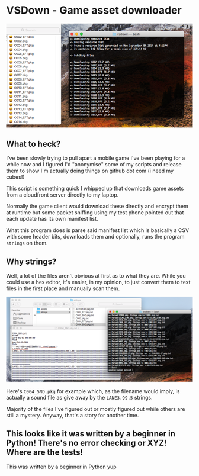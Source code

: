 # VSDown - Game asset downloader

![A screenshot of the script downloading a game manifest](/docs/downloading.png?raw=true)

## What to heck?

I've been slowly trying to pull apart a mobile game I've been playing for a while now and I figured I'd "anonymise" some of my scripts and release them to show I'm actually doing things on github dot com (i need my cubes!)

This script is something quick I whipped up that downloads game assets from a cloudfront server directly to my laptop.

Normally the game client would download these directly and encrypt them at runtime but some packet sniffing using my test phone pointed out that each update has its own manifest list.

What this program does is parse said manifest list which is basically a CSV with some header bits, downloads them and optionally, runs the program `strings` on them.

## Why strings?

Well, a lot of the files aren't obvious at first as to what they are. While you could use a hex editor, it's easier, in my opinion, to just convert them to text files in the first place and manually scan them.

![An example of a file passed through strings](/docs/stringfile.png?raw=true)

Here's `C004_SND.pkg` for example which, as the filename would imply, is actually a sound file as give away by the `LANE3.99.5` strings.

Majority of the files I've figured out or mostly figured out while others are still a mystery. Anyway, that's a story for another time.

## This looks like it was written by a beginner in Python! There's no error checking or XYZ! Where are the tests!

This was written by a beginner in Python yup
